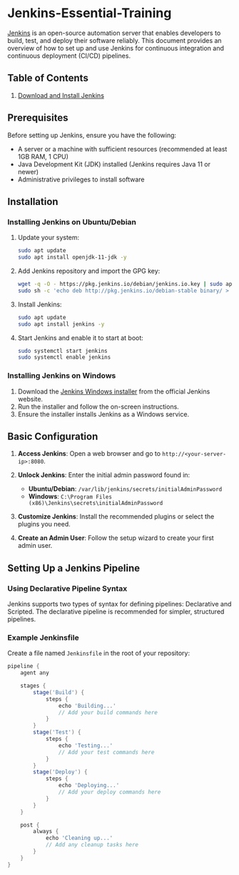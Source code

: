 # Jenkins-Essential-Training

[Jenkins](https://www.jenkins.io/) is an open-source automation server that enables developers to build, test, and deploy their software reliably. This document provides an overview of how to set up and use Jenkins for continuous integration and continuous deployment (CI/CD) pipelines.
 
## Table of Contents
1. [Download and Install Jenkins](https://github.com/vprabhu1771/Jenkins-Essential-Training/tree/main/1%20-%20Download%20and%20Install%20Jenkins)


## Prerequisites

Before setting up Jenkins, ensure you have the following:

- A server or a machine with sufficient resources (recommended at least 1GB RAM, 1 CPU)
- Java Development Kit (JDK) installed (Jenkins requires Java 11 or newer)
- Administrative privileges to install software

## Installation

### Installing Jenkins on Ubuntu/Debian

1. Update your system:
    ```bash
    sudo apt update
    sudo apt install openjdk-11-jdk -y
    ```
2. Add Jenkins repository and import the GPG key:
    ```bash
    wget -q -O - https://pkg.jenkins.io/debian/jenkins.io.key | sudo apt-key add -
    sudo sh -c 'echo deb http://pkg.jenkins.io/debian-stable binary/ > /etc/apt/sources.list.d/jenkins.list'
    ```
3. Install Jenkins:
    ```bash
    sudo apt update
    sudo apt install jenkins -y
    ```

4. Start Jenkins and enable it to start at boot:
    ```bash
    sudo systemctl start jenkins
    sudo systemctl enable jenkins
    ```

### Installing Jenkins on Windows

1. Download the [Jenkins Windows installer](https://www.jenkins.io/download/) from the official Jenkins website.
2. Run the installer and follow the on-screen instructions.
3. Ensure the installer installs Jenkins as a Windows service.

## Basic Configuration

1. **Access Jenkins**: Open a web browser and go to `http://<your-server-ip>:8080`.

2. **Unlock Jenkins**: Enter the initial admin password found in:
   - **Ubuntu/Debian**: `/var/lib/jenkins/secrets/initialAdminPassword`
   - **Windows**: `C:\Program Files (x86)\Jenkins\secrets\initialAdminPassword`

3. **Customize Jenkins**: Install the recommended plugins or select the plugins you need.

4. **Create an Admin User**: Follow the setup wizard to create your first admin user.

## Setting Up a Jenkins Pipeline

### Using Declarative Pipeline Syntax

Jenkins supports two types of syntax for defining pipelines: Declarative and Scripted. The declarative pipeline is recommended for simpler, structured pipelines.

### Example Jenkinsfile

Create a file named `Jenkinsfile` in the root of your repository:

```groovy
pipeline {
    agent any

    stages {
        stage('Build') {
            steps {
                echo 'Building...'
                // Add your build commands here
            }
        }
        stage('Test') {
            steps {
                echo 'Testing...'
                // Add your test commands here
            }
        }
        stage('Deploy') {
            steps {
                echo 'Deploying...'
                // Add your deploy commands here
            }
        }
    }

    post {
        always {
            echo 'Cleaning up...'
            // Add any cleanup tasks here
        }
    }
}
```